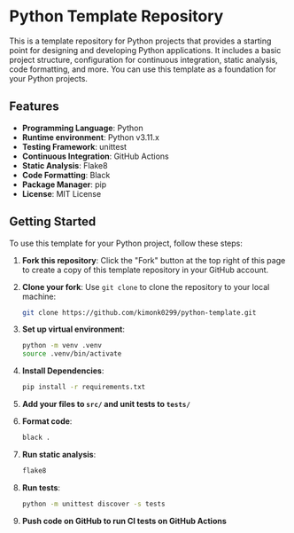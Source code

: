 # Python Template  Repository

This is a template repository for Python projects that provides a starting point for designing and developing Python applications. It includes a basic project structure, configuration for continuous integration, static analysis, code formatting, and more. You can use this template as a foundation for your Python projects.

## Features

- **Programming Language**: Python
- **Runtime environment**: Python v3.11.x
- **Testing Framework**: unittest
- **Continuous Integration**: GitHub Actions
- **Static Analysis**: Flake8
- **Code Formatting**: Black
- **Package Manager**: pip
- **License**: MIT License

## Getting Started

To use this template for your Python project, follow these steps:

1. **Fork this repository**: Click the "Fork" button at the top right of this page to create a copy of this template repository in your GitHub account.

2. **Clone your fork**: Use `git clone` to clone the repository to your local machine:

   ```sh
   git clone https://github.com/kimonk0299/python-template.git
   ```


3. **Set up virtual environment**: 
   ```sh
   python -m venv .venv
   source .venv/bin/activate
   ```


4. **Install Dependencies**:
   ```sh
   pip install -r requirements.txt
   ```


5. **Add your files to `src/` and unit tests to `tests/`**

6. **Format code**:
   ```sh
   black .
   ```


7. **Run static analysis**:
   ```sh
   flake8
   ```


8. **Run tests**:
   ```sh
   python -m unittest discover -s tests
   ```


9. **Push code on GitHub to run CI tests on GitHub Actions**


